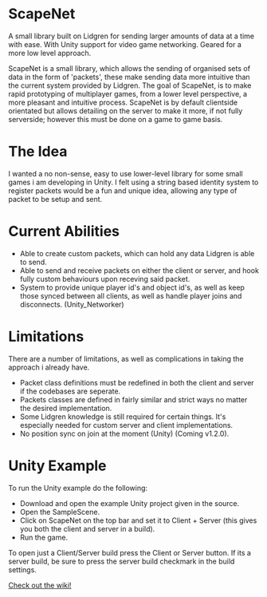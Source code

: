# ScapeNet
A small library built on Lidgren for sending larger amounts of data at a time with ease. With Unity support for video game networking. Geared for a more low level approach.

ScapeNet is a small library, which allows the sending of organised sets of data in the form of 'packets', these make sending data more intuitive than the current system provided by Lidgren. The goal of ScapeNet, is to make rapid prototyping of multiplayer games, from a lower level perspective, a more pleasant and intuitive process. ScapeNet is by default clientside orientated but allows detailing on the server to make it more, if not fully serverside; however this must be done on a game to game basis.

# The Idea
I wanted a no non-sense, easy to use lower-level library for some small games i am developing in Unity. I felt using a string based identity system to register packets would be a fun and unique idea, allowing any type of packet to be setup and sent.

# Current Abilities

- Able to create custom packets, which can hold any data Lidgren is able to send.
- Able to send and receive packets on either the client or server, and hook fully custom behaviours upon receving said packet.
- System to provide unique player id's and object id's, as well as keep those synced between all clients, as well as handle player joins and disconnects. (Unity_Networker)

# Limitations

There are a number of limitations, as well as complications in taking the approach i already have.

- Packet class definitions must be redefined in both the client and server if the codebases are seperate.
- Packets classes are defined in fairly similar and strict ways no matter the desired implementation.
- Some Lidgren knowledge is still required for certain things. It's especially needed for custom server and client implementations.
- No position sync on join at the moment (Unity) (Coming v1.2.0).

# Unity Example

To run the Unity example do the following:
 - Download and open the example Unity project given in the source.
 - Open the SampleScene.
 - Click on ScapeNet on the top bar and set it to Client + Server (this gives you both the client and server in a build).
 - Run the game.
 
To open just a Client/Server build press the Client or Server button. If its a server build, be sure to press the server build checkmark in the build settings.





[Check out the wiki!](https://github.com/Ian-Henderson06/ScapeNet/wiki/Basics)
